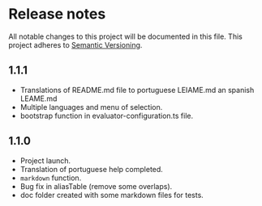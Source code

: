 # Release notes
All notable changes to this project will be documented in this file.
This project adheres to [Semantic Versioning](http://semver.org/).

## 1.1.1
- Translations of README.md file to portuguese LEIAME.md an spanish LEAME.md
- Multiple languages and menu of selection.
- bootstrap function in evaluator-configuration.ts file.

## 1.1.0
- Project launch.
- Translation of portuguese help completed.
- `markdown` function.
- Bug fix in aliasTable (remove some overlaps).
- doc folder created with some markdown files for tests.
